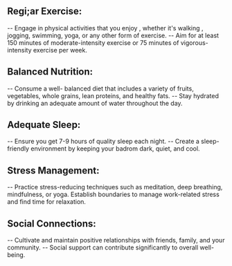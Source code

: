 ## Regi;ar Exercise:
 -- Engage in physical activities that you enjoy , whether it's walking , jogging, swimming, yoga, or any other form of exercise.
 -- Aim for at least 150 minutes of moderate-intensity exercise or 75 minutes of vigorous-intensity exercise per week.

 ## Balanced Nutrition:
   -- Consume a well- balanced diet that includes a variety of fruits, vegetables, whole grains, lean proteins, and healthy fats.
   -- Stay hydrated by drinking an adequate amount of water throughout the day.

  ## Adequate Sleep:
   -- Ensure you get 7-9 hours of quality sleep each night.
   -- Create a sleep-friendly environment by keeping your badrom dark, quiet, and cool.
  ## Stress Management:
   -- Practice stress-reducing techniques such as meditation, deep breathing, mindfulness, or yoga.
   Establish boundaries to manage work-related stress and find time for relaxation.

  ## Social Connections:
   -- Cultivate and maintain positive relationships with friends, family, and your community.
   -- Social support can contribute significantly to overall well-being.
